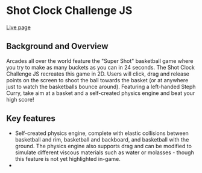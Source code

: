 # Shot Clock Challenge JS

[Live page](http)

## Background and Overview
Arcades all over the world feature the "Super Shot" basketball game where you try to make as many buckets as you can in 24 seconds. The Shot Clock Challenge JS recreates this game in 2D. Users will click, drag and release points on the screen to shoot the ball towards the basket (or at anywhere just to watch the basketballs bounce around). Featuring a left-handed Steph Curry, take aim at a basket and a self-created physics engine and beat your high score!

## Key features
* Self-created physics engine, complete with elastic collisions between basketball and rim, basketball and backboard, and basketball with the ground. The physics engine also supports drag and can be modified to simulate different viscous materials such as water or molasses - though this feature is not yet highlighted in-game.
*

